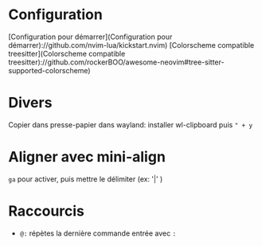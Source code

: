 # Configuration

[Configuration pour démarrer](Configuration pour démarrer)://github.com/nvim-lua/kickstart.nvim)
[Colorscheme compatible treesitter](Colorscheme compatible treesitter)://github.com/rockerBOO/awesome-neovim#tree-sitter-supported-colorscheme)

# Divers

Copier dans presse-papier dans wayland: installer wl-clipboard puis `" + y`


# Aligner avec mini-align

`ga` pour activer, puis mettre le délimiter (ex: '|' )

# Raccourcis

- `@:` répètes la dernière commande entrée avec `:`
